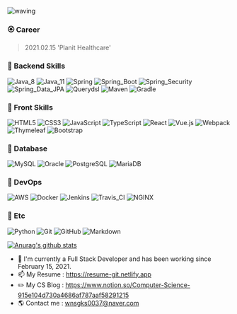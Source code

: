 ![waving](https://capsule-render.vercel.app/api?type=waving&height=200&text=Backend-Developer&fontAlign=70&fontAlignY=35&color=gradient)

### 🏵 Career
> 2021.02.15 'Planit Healthcare'

### 🧡 Backend Skills
![Java_8](https://img.shields.io/badge/java8-red?style=flat-square&logo=java&logoColor=white)
![Java_11](https://img.shields.io/badge/java11-red?style=flat-square&logo=java&logoColor=white)
![Spring](https://img.shields.io/badge/Spring-6DB33F.svg?style=flat-square&logo=spring&logoColor=white)
![Spring_Boot](https://img.shields.io/badge/Spring_Boot-6DB33F.svg?style=flat-square&logo=spring&logoColor=white)
![Spring_Security](https://img.shields.io/badge/Spring_Security-6DB33F.svg?style=flat-square&logo=spring&logoColor=white)
![Spring_Data_JPA](https://img.shields.io/badge/Spring_Data_JPA-6DB33F.svg?style=flat-square&logo=spring&logoColor=white)
![Querydsl](https://img.shields.io/badge/Querydsl-0769AD.svg?style=flat-square&logo=jquery&logoColor=white)
![Maven](https://img.shields.io/badge/Maven-C71A36.svg?style=flat-square&logo=apache-maven&logoColor=white)
![Gradle](https://img.shields.io/badge/Gradle-02303A.svg?style=flat-square&logo=Gradle&logoColor=white)

### 💛 Front Skills
![HTML5](https://img.shields.io/badge/HTML5-E34F26.svg?style=flat-square&logo=HTML5&logoColor=white)
![CSS3](https://img.shields.io/badge/CSS3-1572B6.svg?style=flat-square&logo=CSS3&logoColor=white)
![JavaScript](https://img.shields.io/badge/JavaScript-F7DF1E.svg?style=flat-square&logo=JavaScript&logoColor=white)
![TypeScript](https://img.shields.io/badge/TypeScript-3178C6.svg?style=flat-square&logo=TypeScript&logoColor=white)
![React](https://img.shields.io/badge/React-61DAFB?style=flat-square&logo=React&logoColor=white)
![Vue.js](https://img.shields.io/badge/Vue.js-4FC08D?style=flat-square&logo=Vue.js&logoColor=white)
![Webpack](https://img.shields.io/badge/Webpack-8DD6F9?style=flat-square&logo=Webpack&logoColor=white)
![Thymeleaf](https://img.shields.io/badge/Thymeleaf-brightgreen.svg?style=flat-square&logo=spring&logoColor=white)
![Bootstrap](https://img.shields.io/badge/Bootstrap-purple.svg?style=flat-square&logo=bootstrap&logoColor=white)

### 💚 Database
![MySQL](https://img.shields.io/badge/MySQL-4479A1.svg?style=flat-square&logo=Mysql&logoColor=white)
![Oracle](https://img.shields.io/badge/Oracle-F80000.svg?style=flat-square&logo=Oracle&logoColor=white)
![PostgreSQL](https://img.shields.io/badge/PostgreSQL-336791.svg?style=flat-square&logo=postgreSQL&logoColor=white)
![MariaDB](https://img.shields.io/badge/MariaDB-003545.svg?style=flat-square&logo=MariaDB&logoColor=white)

### 💙 DevOps
![AWS](https://img.shields.io/badge/AWS-232F3E.svg?style=flat-square&logo=Amazon-AWS&logoColor=white)
![Docker](https://img.shields.io/badge/Docker-2496ED.svg?style=flat-square&logo=Docker&logoColor=white)
![Jenkins](https://img.shields.io/badge/Jenkins-D24939.svg?style=flat-square&logo=Jenkins&logoColor=white)
![Travis_CI](https://img.shields.io/badge/Travis_CI-3EAAAF.svg?style=flat-square&logo=Travis-CI&logoColor=white)
![NGINX](https://img.shields.io/badge/NGINX-269539.svg?style=flat-square&logo=NGINX&logoColor=white)

### 💜 Etc
![Python](https://img.shields.io/badge/Python-3776AB.svg?style=flat-square&logo=Python&logoColor=white)
![Git](https://img.shields.io/badge/Git-F05032.svg?style=flat-square&logo=Git&logoColor=white)
![GitHub](https://img.shields.io/badge/GitHub-181717.svg?style=flat-square&logo=GitHub&logoColor=white)
![Markdown](https://img.shields.io/badge/Markdown-000000?style=flat-square&logo=markdown&logoColor=white)

[![Anurag's github stats](https://github-readme-stats.vercel.app/api?username=Junhan0037&hide_border=true&hide=contribs&count_private=true&show_icons=true)](https://github.com/anuraghazra/github-readme-stats)

- 🌱 I'm currently a Full Stack Developer and has been working since February 15, 2021.
- 📫 My Resume : https://resume-git.netlify.app
- ✏️ My CS Blog : https://www.notion.so/Computer-Science-915e104d730a4686af787aaf58291215
- 🌎 Contact me : wnsgks0037@naver.com

<!--
**Junhan0037/Junhan0037** is a ✨ _special_ ✨ repository because its `README.md` (this file) appears on your GitHub profile.
![React](https://img.shields.io/badge/React-61DAFB?style=flat-square&logo=React&logoColor=white)

Here are some ideas to get you started:

- 🔭 I’m currently working on ...
- 🌱 I’m currently learning ...
- 👯 I’m looking to collaborate on ...
- 🤔 I’m looking for help with ...
- 💬 Ask me about ...
- 📫 How to reach me: ...
- 😄 Pronouns: ...
- ⚡ Fun fact: ...
-->
